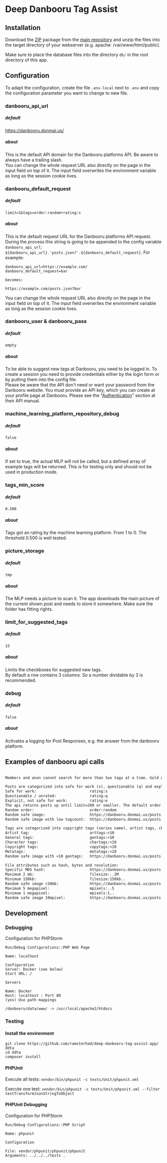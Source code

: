 # Deep Danbooru Tag Assist

## Installation

Download the [ZIP](https://github.com/ramsterhad/deep-danbooru-tag-assist-app/archive/main.zip) package from the 
[main repository](https://github.com/ramsterhad/deep-danbooru-tag-assist-app/tree/main) and unzip the files into the
target directory of your webserver (e.g. apache: /var/www/html/public).  
  
Make sure to place the database files into the directory `db/` in the root directory of this app.

## Configuration
To adapt the configuration, create the file `.env.local` next to `.env` and copy the configuration parameter you want 
to change to new file. 

### danbooru_api_url
##### default
https://danbooru.donmai.us/  
##### about
This is the default API domain for the Danbooru platforms API. Be aware to always have a trailing slash.  
You can change the whole request URL also directly on the page in the input field on top of it. The input field 
overwrites the environment variable as long as the session cookie lives.
  
  
### danbooru_default_request
##### default
````
limit=1&tags=order:random+rating:s  
````
##### about
This is the default request URL for the Danbooru platforms API request. During the process this string is going to be 
appended to the config variable `danbooru_api_url`: `${danbooru_api_url}.'posts.json?'.${danbooru_default_request}`. 
For example:
```
danbooru_api_url=https://example.com/
danbooru_default_request=bar

becomes:

https://example.com/posts.json?bar
```
You can change the whole request URL also directly on the page in the input field on top of it. The input field 
overwrites the environment variable as long as the session cookie lives.


### danbooru_user & danbooru_pass
##### default
````
empty
````
##### about
To be able to suggest new tags at Danbooru, you need to be logged in. To create a session you need to provide 
credentials either by the login form or by putting them into the config file.   
Please be aware that the API don't need or want your password from the Danbooru website. You must provide an API key, 
which you can create at your profile page at Danbooru. Please see the 
"[Authentication](https://danbooru.donmai.us/wiki_pages/help:api)" section at their API manual.

### machine_learning_platform_repository_debug
##### default
````
false
````
##### about
If set to true, the actual MLP will not be called, but a defined array of example tags will be returned. This is for
testing only and should not be used in production mode.

### tags_min_score
##### default
````
0.500
````
##### about
Tags got an rating by the machine learning platform. From 1 to 0. The threshold 0.500 is well tested. 

### picture_storage
##### default
````
tmp 
````
##### about
The MLP needs a picture to scan it. The app downloads the main picture of the current shown post and needs to store it
somewhere. Make sure the folder has fitting rights.


### limit_for_suggested_tags
##### default
````
15 
````
##### about
Limits the checkboxes for suggested new tags.  
By default a row contains 3 columns. So a number dividable by 3 is recommended.


### debug
##### default
````
false
````
##### about
Activates a logging for Post Responses, e.g. the answer from the danbooru platform.  


## Examples of danbooru api calls
````txt

Members and anon cannot search for more than two tags at a time. Gold users can search for up to six tags, and Platinum and above users can search for up to twelve tags

Posts are categorized into safe for work (s), questionable (q) and explicit (e)
Safe for work:                        rating:s
Questionable / unrated:               rating:q
Explicit, not safe for work:          rating:e
The api returns posts up until limit=200 or smaller. The default order is ID, but can also be score, favcount, random, etc
Random order:                         order:random
Random safe image:                    https://danbooru.donmai.us/posts.json?limit=1&tags=order:random+rating:s
Random safe image with low tagcount:  https://danbooru.donmai.us/posts.json?limit=1&tags=order:random+rating:s+tagcount:%3C10

Tags are categorized into copyright tags (series name), artist tags, character tags (names), general tags (features), and metatags (features of the file)
Artist tag:                           arttags:<10
General tags:                         gentags:<10
Character tags:                       chartags:<10
Copyright tags:                       copytags:<10
Metatags:                             metatags:<10
Random safe image with <10 gentags:   https://danbooru.donmai.us/posts.json?limit=1&tags=order:random+rating:s+gentags:%3C10

File attributes such as hash, bytes and resolution:
Specific MD5 hash:                    https://danbooru.donmai.us/posts.json?tags=md5:460c5595dcf9b07d58f951d349202d98
Maximum 2 mb:                         filesize:..2M
Minimum 150kb:                        filesize:150kb..
Random safe image <10mb:              https://danbooru.donmai.us/posts.json?limit=1&tags=order:random+rating:s+filesize:..10M
Maximum 5 megapixel:                  mpixels:..5
Minimum 1 megapixel:                  mpixels:1..
Random safe image 10mpixel:           https://danbooru.donmai.us/posts.json?limit=1&tags=order:random+rating:s+mpixels:..10

````  
  
  

## Development

### Debugging

Configuration for PHPStorm
```text
Run/Debug Configurations::PHP Web Page

Name: localhost

Configuration
Server: Docker (see below)
Start URL: /
```

```text
Servers

Name: Docker
Host: localhost : Port 80
(yes) Use path mappings

/danbooru/data/www/ -> /usr/local/apache2/htdocs
```


### Testing

#### Install the environment
```shell
git clone https://github.com/ramsterhad/deep-danbooru-tag-assist-app/ ddta
cd ddta
composer install
```

#### PHPUnit

Execute all tests: `vendor/bin/phpunit -c tests/Unit/phpunit.xml`  

Execute one test: 
`vendor/bin/phpunit -c tests/Unit/phpunit.xml --filter testTransformJsonStringToObject`

#### PHPUnit Debugging

Configuration for PHPStorm
```text
Run/Debug Configurations::PHP Script

Name: phpunit

Configuration

File: vendor/phpunit/phpunit/phpunit
Arguments: ../../../tests .
```